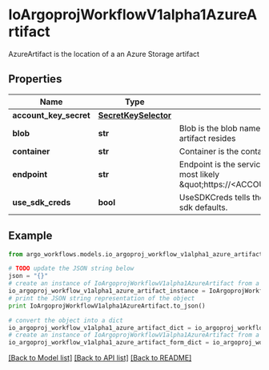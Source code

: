# IoArgoprojWorkflowV1alpha1AzureArtifact

AzureArtifact is the location of a an Azure Storage artifact

## Properties

Name | Type | Description | Notes
------------ | ------------- | ------------- | -------------
**account_key_secret** | [**SecretKeySelector**](SecretKeySelector.md) |  | [optional] 
**blob** | **str** | Blob is the blob name (i.e., path) in the container where the artifact resides | 
**container** | **str** | Container is the container where resources will be stored | 
**endpoint** | **str** | Endpoint is the service url associated with an account. It is most likely \&quot;https://&lt;ACCOUNT_NAME&gt;.blob.core.windows.net\&quot; | 
**use_sdk_creds** | **bool** | UseSDKCreds tells the driver to figure out credentials based on sdk defaults. | [optional] 

## Example

```python
from argo_workflows.models.io_argoproj_workflow_v1alpha1_azure_artifact import IoArgoprojWorkflowV1alpha1AzureArtifact

# TODO update the JSON string below
json = "{}"
# create an instance of IoArgoprojWorkflowV1alpha1AzureArtifact from a JSON string
io_argoproj_workflow_v1alpha1_azure_artifact_instance = IoArgoprojWorkflowV1alpha1AzureArtifact.from_json(json)
# print the JSON string representation of the object
print IoArgoprojWorkflowV1alpha1AzureArtifact.to_json()

# convert the object into a dict
io_argoproj_workflow_v1alpha1_azure_artifact_dict = io_argoproj_workflow_v1alpha1_azure_artifact_instance.to_dict()
# create an instance of IoArgoprojWorkflowV1alpha1AzureArtifact from a dict
io_argoproj_workflow_v1alpha1_azure_artifact_form_dict = io_argoproj_workflow_v1alpha1_azure_artifact.from_dict(io_argoproj_workflow_v1alpha1_azure_artifact_dict)
```
[[Back to Model list]](../README.md#documentation-for-models) [[Back to API list]](../README.md#documentation-for-api-endpoints) [[Back to README]](../README.md)


